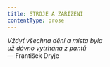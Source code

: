 ```yaml
---
title: STROJE A ZAŘÍZENÍ
contentType: prose
---
```


_Vždyť všechna dění a místa byla  
už dávno vytrhána z pantů  
—_ František Dryje
